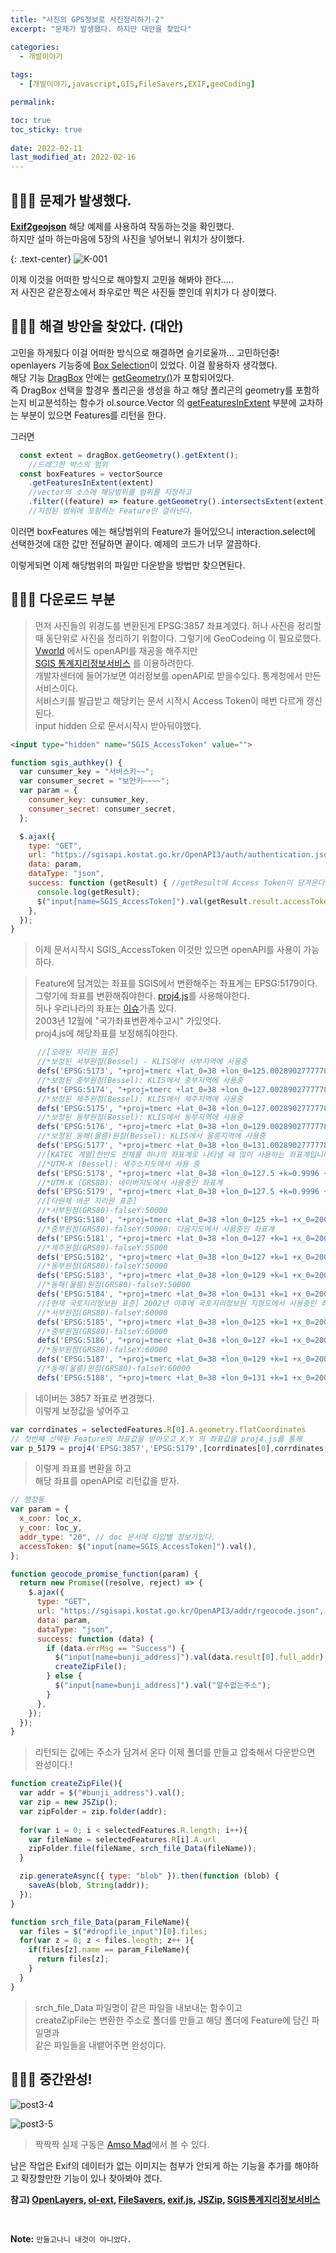 ```yaml
---
title: "사진의 GPS정보로 사진정리하기-2"
excerpt: "문제가 발생했다. 하지만 대안을 찾았다"

categories:
  - 개발이야기
  
tags:
  - [개발이야기,javascript,GIS,FileSavers,EXIF,geoCoding]

permalink: 

toc: true
toc_sticky: true
 
date: 2022-02-11
last_modified_at: 2022-02-16
---
```


## 🤷🏻‍♀️ 문제가 발생했다.

**[Exif2geojson](https://viglino.github.io/ol-ext/examples/misc/exif2geojson.html)** 해당 예제를 사용하여 작동하는것을 확인했다.<br>
하지만 설마 하는마음에 5장의 사진을 넣어보니 위치가 상이했다.<br>

{: .text-center}
![K-001](https://user-images.githubusercontent.com/57971757/153532148-dc24c73a-1e27-44a4-8292-26b18bc01888.jpg)

이제 이것을 어떠한 방식으로 해야할지 고민을 해봐야 한다..... <br>
저 사진은 같은장소에서 좌우로만 찍은 사진들 뿐인데 위치가 다 상이했다. <br>

## 🤷🏻‍♀️ 해결 방안을 찾았다. (대안)

고민을 하게됬다  이걸 어떠한 방식으로 해결하면 슬기로울까... 고민하던중!<br>
openlayers 기능중에 [Box Selection](https://openlayers.org/en/latest/examples/box-selection.html)이 있었다. 이걸 활용하자 생각했다. <br>
해당 기능 [DragBox](https://openlayers.org/en/latest/apidoc/module-ol_interaction_DragBox-DragBox.html#getGeometry) 안에는 [getGeometry()](https://openlayers.org/en/latest/apidoc/module-ol_geom_Polygon-Polygon.html)가 포함되어있다. <br>
즉 DragBox 선택을 할경우 폴리곤을 생성을 하고 해당 폴리곤의 geometry를 포함하는지 비교분석하는 함수가 ol.source.Vector 의 [getFeaturesInExtent](https://openlayers.org/en/latest/apidoc/module-ol_source_Vector-VectorSource.html#getFeaturesInExtent) 부분에 교차하는 부분이 있으면 Features를 리턴을 한다. 

그러면

```js
  const extent = dragBox.getGeometry().getExtent(); 
    //드래그한 박스의 범위
  const boxFeatures = vectorSource
    .getFeaturesInExtent(extent) 
    //vector의 소스에 해당범위를 범위를 지정하고
    .filter((feature) => feature.getGeometry().intersectsExtent(extent));
    //지정된 범위에 포함하는 Feature만 걸러낸다.
```
이러면 boxFeatures 에는 해당범위의 Feature가 들어있으니 interaction.select에
선택한것에 대한 값만 전달하면 끝이다. 예제의 코드가 너무 깔끔하다.

이렇게되면 이제 해당범위의 파일만 다운받을 방법만 찾으면된다.

## 🤷🏻‍♀️ 다운로드 부분

>먼저 사진들의 위경도를 변환된게 EPSG:3857 좌표계였다. 
허나 사진을 정리할때 동단위로 사진을 정리하기 위함이다.
그렇기에 GeoCodeing 이 필요로했다. <br>
[Vworld](https://map.vworld.kr/) 에서도 openAPI를 재공을 해주지만 <br>
[SGIS 통계지리정보서비스](https://sgis.kostat.go.kr/) 를 이용하려한다. <br>
개발자센터에 들어가보면 여러정보를 openAPI로 받을수있다. 통계청에서 만든 서비스이다. <br>
서비스키를 발급받고 해당키는 문서 시작시 Access Token이 매번 다르게 갱신된다.<br>
input hidden 으로 문서시작시 받아둬야했다. 

```html
<input type="hidden" name="SGIS_AccessToken" value="">
```
```js
function sgis_authkey() {
  var cunsumer_key = "서비스키~~";
  var consumer_secret = "보안키~~~~";
  var param = {
    consumer_key: cunsumer_key,
    consumer_secret: consumer_secret,
  };

  $.ajax({
    type: "GET",
    url: "https://sgisapi.kostat.go.kr/OpenAPI3/auth/authentication.json",
    data: param,
    dataType: "json",
    success: function (getResult) { //getResult에 Access Token이 담겨온다
      console.log(getResult);
      $("input[name=SGIS_AccessToken]").val(getResult.result.accessToken);
    },
  });
}
```

> 이제 문서시작시 SGIS_AccessToken 이것만 있으면 openAPI를 사용이 가능하다.<br>

>Feature에 담겨있는 좌표를 SGIS에서 변환해주는 좌표계는 EPSG:5179이다.<br>
그렇기에 좌표를 변환해줘야한다. 
[proj4.js](https://github.com/proj4js/proj4js)를 사용해야한다.<br>
허나 우리나라의 좌표는 [이슈](https://www.osgeo.kr/17)가좀 있다. <br>
2003년 12월에 "국가좌표변환계수고시" 가있엇다. <br>
proj4.js에 해당좌표를 보정해줘야한다.
```js
      //[오래된 지리원 표준]
      //*보정된 서부원점(Bessel) - KLIS에서 서부지역에 사용중
      defs('EPSG:5173', "+proj=tmerc +lat_0=38 +lon_0=125.0028902777778 +k=1 +x_0=200000 +y_0=500000 +ellps=bessel +units=m +no_defs +towgs84=-115.80,474.99,674.11,1.16,-2.31,-1.63,6.43");
      //*보정된 중부원점(Bessel): KLIS에서 중부지역에 사용중
      defs('EPSG:5174', "+proj=tmerc +lat_0=38 +lon_0=127.0028902777778 +k=1 +x_0=200000 +y_0=500000 +ellps=bessel +units=m +no_defs +towgs84=-115.80,474.99,674.11,1.16,-2.31,-1.63,6.43");
      //*보정된 제주원점(Bessel): KLIS에서 제주지역에 사용중
      defs('EPSG:5175', "+proj=tmerc +lat_0=38 +lon_0=127.0028902777778 +k=1 +x_0=200000 +y_0=550000 +ellps=bessel +units=m +no_defs  +towgs84=-115.80,474.99,674.11,1.16,-2.31,-1.63,6.43");
      //*보정된 동부원점(Bessel): KLIS에서 동부지역에 사용중
      defs('EPSG:5176', "+proj=tmerc +lat_0=38 +lon_0=129.0028902777778 +k=1 +x_0=200000 +y_0=500000 +ellps=bessel +units=m +no_defs +towgs84=-115.80,474.99,674.11,1.16,-2.31,-1.63,6.43");
      //*보정된 동해(울릉)원점(Bessel): KLIS에서 울릉지역에 사용중
      defs('EPSG:5177', "+proj=tmerc +lat_0=38 +lon_0=131.0028902777778 +k=1 +x_0=200000 +y_0=500000 +ellps=bessel +units=m +no_defs  +towgs84=-115.80,474.99,674.11,1.16,-2.31,-1.63,6.43");
      //[KATEC 계열]한반도 전체를 하나의 좌표계로 나타낼 때 많이 사용하는 좌표계입니다
      //*UTM-K (Bessel): 새주소지도에서 사용 중
      defs('EPSG:5178', "+proj=tmerc +lat_0=38 +lon_0=127.5 +k=0.9996 +x_0=1000000 +y_0=2000000 +ellps=bessel +units=m +no_defs +towgs84=-115.80,474.99,674.11,1.16,-2.31,-1.63,6.43");      
      //*UTM-K (GRS80): 네이버지도에서 사용중인 좌표계
      defs('EPSG:5179', "+proj=tmerc +lat_0=38 +lon_0=127.5 +k=0.9996 +x_0=1000000 +y_0=2000000 +ellps=GRS80 +units=m +no_defs ");      
      //[타원체 바꾼 지리원 표준]
      //*서부원점(GRS80)-falseY:50000
      defs('EPSG:5180', "+proj=tmerc +lat_0=38 +lon_0=125 +k=1 +x_0=200000 +y_0=500000 +ellps=GRS80 +units=m +no_defs");      
      //*중부원점(GRS80)-falseY:50000: 다음지도에서 사용중인 좌표계
      defs('EPSG:5181', "+proj=tmerc +lat_0=38 +lon_0=127 +k=1 +x_0=200000 +y_0=500000 +ellps=GRS80 +units=m +no_defs");      
      //*제주원점(GRS80)-falseY:55000
      defs('EPSG:5182', "+proj=tmerc +lat_0=38 +lon_0=127 +k=1 +x_0=200000 +y_0=550000 +ellps=GRS80 +units=m +no_defs");      
      //*동부원점(GRS80)-falseY:50000
      defs('EPSG:5183', "+proj=tmerc +lat_0=38 +lon_0=129 +k=1 +x_0=200000 +y_0=500000 +ellps=GRS80 +units=m +no_defs");      
      //*동해(울릉)원점(GRS80)-falseY:50000
      defs('EPSG:5184', "+proj=tmerc +lat_0=38 +lon_0=131 +k=1 +x_0=200000 +y_0=500000 +ellps=GRS80 +units=m +no_defs");      
      //[현재 국토지리정보원 표준] 2002년 이후에 국토지리정보원 지형도에서 사용중인 좌표계입니다.
      //*서부원점(GRS80)-falseY:60000
      defs('EPSG:5185', "+proj=tmerc +lat_0=38 +lon_0=125 +k=1 +x_0=200000 +y_0=600000 +ellps=GRS80 +units=m +no_defs");  
      //*중부원점(GRS80)-falseY:60000
      defs('EPSG:5186', "+proj=tmerc +lat_0=38 +lon_0=127 +k=1 +x_0=200000 +y_0=600000 +ellps=GRS80 +units=m +no_defs");  
      //*동부원점(GRS80)-falseY:60000
      defs('EPSG:5187', "+proj=tmerc +lat_0=38 +lon_0=129 +k=1 +x_0=200000 +y_0=600000 +ellps=GRS80 +units=m +no_defs");  
      //*동해(울릉)원점(GRS80)-falseY:60000
      defs('EPSG:5188', "+proj=tmerc +lat_0=38 +lon_0=131 +k=1 +x_0=200000 +y_0=600000 +ellps=GRS80 +units=m +no_defs");        
```
> 네이버는 3857 좌표로 변경했다. <br>
이렇게 보정값을 넣어주고

```js
var corrdinates = selectedFeatures.R[0].A.geometry.flatCoordinates
// 첫번째 선택된 Feature의 좌표값을 받아오고 X,Y 의 좌표값을 proj4.js를 통해 
var p_5179 = proj4('EPSG:3857','EPSG:5179',[corrdinates[0],corrdinates[1]]);
```

> 이렇게 좌표를 변환을 하고 <br>
> 해당 좌표를 openAPI로 리턴값을 받자.

```js
// 행정동
var param = {
  x_coor: loc_x,
  y_coor: loc_y,
  addr_type: "20", // doc 문서에 타입별 정보가있다.
  accessToken: $("input[name=SGIS_AccessToken]").val(),
};

function geocode_promise_function(param) {
  return new Promise((resolve, reject) => {
    $.ajax({
      type: "GET",
      url: "https://sgisapi.kostat.go.kr/OpenAPI3/addr/rgeocode.json",
      data: param,
      dataType: "json",
      success: function (data) {
        if (data.errMsg == "Success") {
          $("input[name=bunji_address]").val(data.result[0].full_addr);
          createZipFile();
        } else {
          $("input[name=bunji_address]").val("알수없는주소");
        }
      },
    });
  });
}
```

> 리턴되는 값에는 주소가 담겨서 온다 이제 폴더를 만들고 압축해서 다운받으면 완성이다.!

```js
function createZipFile(){
  var addr = $("#bunji_address").val();
  var zip = new JSZip();
  var zipFolder = zip.folder(addr);
  
  for(var i = 0; i < selectedFeatures.R.length; i++){
    var fileName = selectedFeatures.R[i].A.url
    zipFolder.file(fileName, srch_file_Data(fileName));
  }

  zip.generateAsync({ type: "blob" }).then(function (blob) {
    saveAs(blob, String(addr));
  });
}

function srch_file_Data(param_FileName){
  var files = $("#dropfile_input")[0].files;
  for(var z = 0; z < files.length; z++ ){
    if(files[z].name == param_FileName){
      return files[z];
    }
  }
}
```
> srch_file_Data 파일명이 같은 파일을 내보내는 함수이고<br>
> createZipFile는 변환한 주소로 폴더를 만들고 해당 폴더에 Feature에 담긴 파일명과 <br>
> 같은 파일들을 내뱉어주면 완성이다.

## 🤷🏻‍♀️ 중간완성!


![post3-4](https://user-images.githubusercontent.com/57971757/154182937-92e41415-f5f2-46ad-afea-c74c3652e8e1.gif)

![post3-5](https://user-images.githubusercontent.com/57971757/154183027-4ec1aa91-498f-4e72-bd0a-50d2fae59865.jpg)

>짝짝짝 실제 구동은 [Amso Mad](https://amsomad.com/gis/makeupimg.html)에서 볼 수 있다.

남은 작업은 Exif의 데이터가 없는 이미지는 첨부가 안되게 하는 기능을 추가를 해야하고
확장할만한 기능이 있나 찾아봐야 겠다.





**참고) [OpenLayers](https://openlayers.org/), [ol-ext](https://viglino.github.io/ol-ext/), [FileSavers](https://github.com/eligrey/FileSaver.js), [exif.js](https://github.com/exif-js/exif-js), [JSZip](https://github.com/Stuk/jszip), [SGIS통계지리정보서비스](https://sgis.kostat.go.kr/)**

<br>



**Note:** `만들고나니 내것이 아니었다.` 